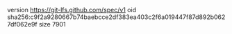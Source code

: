 version https://git-lfs.github.com/spec/v1
oid sha256:c9f2a9280667b74baebcce2df383ea403c2f6a019447f87d892b0627df062e9f
size 7901
